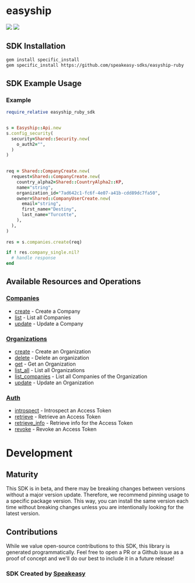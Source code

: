 # easyship

<div align="left">
    <a href="https://speakeasyapi.dev/"><img src="https://custom-icon-badges.demolab.com/badge/-Built%20By%20Speakeasy-212015?style=for-the-badge&logoColor=FBE331&logo=speakeasy&labelColor=545454" /></a>
    <a href="https://github.com/speakeasy-sdks/easyship-ruby.git/actions"><img src="https://img.shields.io/github/actions/workflow/status/speakeasy-sdks/easyship-ruby/speakeasy_sdk_generation.yml?style=for-the-badge" /></a>
    
</div>

<!-- Start SDK Installation -->
## SDK Installation

```bash
gem install specific_install
gem specific_install https://github.com/speakeasy-sdks/easyship-ruby 
```
<!-- End SDK Installation -->

## SDK Example Usage
<!-- Start SDK Example Usage -->
### Example

```ruby
require_relative easyship_ruby_sdk


s = Easyship::Api.new
s.config_security(
  security=Shared::Security.new(
    o_auth2="",
  )
)

   
req = Shared::CompanyCreate.new(
  request=Shared::CompanyCreate.new(
    country_alpha2=Shared::CountryAlpha2::KP,
    name="string",
    organization_id="7ad642c1-fc6f-4e07-a41b-cdd89dc7fa50",
    owner=Shared::CompanyUserCreate.new(
      email="string",
      first_name="Destiny",
      last_name="Turcotte",
    ),
  ),
)
    
res = s.companies.create(req)

if ! res.company_single.nil?
  # handle response
end

```
<!-- End SDK Example Usage -->

<!-- Start SDK Available Operations -->
## Available Resources and Operations


### [Companies](docs/sdks/companies/README.md)

* [create](docs/sdks/companies/README.md#create) - Create a Company
* [list](docs/sdks/companies/README.md#list) - List all Companies
* [update](docs/sdks/companies/README.md#update) - Update a Company

### [Organizations](docs/sdks/organizations/README.md)

* [create](docs/sdks/organizations/README.md#create) - Create an Organization
* [delete](docs/sdks/organizations/README.md#delete) - Delete an organization
* [get](docs/sdks/organizations/README.md#get) - Get an Organization
* [list_all](docs/sdks/organizations/README.md#list_all) - List all Organizations
* [list_companies](docs/sdks/organizations/README.md#list_companies) - List all Companies of the Organization
* [update](docs/sdks/organizations/README.md#update) - Update an Organization

### [Auth](docs/sdks/auth/README.md)

* [introspect](docs/sdks/auth/README.md#introspect) - Introspect an Access Token
* [retrieve](docs/sdks/auth/README.md#retrieve) - Retrieve an Access Token
* [retrieve_info](docs/sdks/auth/README.md#retrieve_info) - Retrieve info for the Access Token
* [revoke](docs/sdks/auth/README.md#revoke) - Revoke an Access Token
<!-- End SDK Available Operations -->

<!-- Start Dev Containers -->

<!-- End Dev Containers -->

<!-- Placeholder for Future Speakeasy SDK Sections -->

# Development

## Maturity

This SDK is in beta, and there may be breaking changes between versions without a major version update. Therefore, we recommend pinning usage
to a specific package version. This way, you can install the same version each time without breaking changes unless you are intentionally
looking for the latest version.

## Contributions

While we value open-source contributions to this SDK, this library is generated programmatically.
Feel free to open a PR or a Github issue as a proof of concept and we'll do our best to include it in a future release!

### SDK Created by [Speakeasy](https://docs.speakeasyapi.dev/docs/using-speakeasy/client-sdks)
